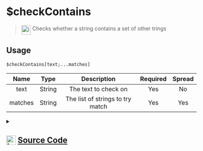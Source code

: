 # $checkContains
> <img align="top" src="https://upload.wikimedia.org/wikipedia/commons/thumb/e/e4/Infobox_info_icon.svg/160px-Infobox_info_icon.svg.png?20150409153300" alt="image" width="25" height="auto"> Checks whether a string contains a set of other trings
## Usage
```
$checkContains[text;...matches]
```
| Name | Type | Description | Required | Spread
| :---: | :---: | :---: | :---: | :---: |
text | String | The text to check on | Yes | No
matches | String | The list of strings to try match | Yes | Yes
<details>
<summary>
    
## <img align="top" src="https://cdn4.iconfinder.com/data/icons/iconsimple-logotypes/512/github-512.png" alt="image" width="25" height="auto">  [Source Code](https://github.com/tryforge/ForgeScript-V2/blob/main/src/native/checkContains.ts)
    
</summary>
    
```ts
import { ArgType, NativeFunction, Return } from "../structures"

export default new NativeFunction({
    name: "$checkContains",
    version: "1.0.0",
    description: "Checks whether a string contains a set of other trings",
    unwrap: true,
    args: [
        {
            name: "text",
            description: "The text to check on",
            required: true,
            rest: false,
            type: ArgType.String,
        },
        {
            name: "matches",
            description: "The list of strings to try match",
            rest: true,
            type: ArgType.String,
            required: true,
        },
    ],
    brackets: true,
    execute(_, [text, matches]) {
        return Return.success(matches.some((x) => text.includes(x)))
    },
})

```
    
</details>